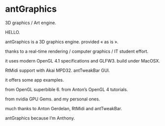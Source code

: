 antGraphics
===========

3D graphics / Art engine.

HELLO.

antGraphics is a 3D graphics engine. provided « as is ».

thanks to a real-time rendering / computer graphics / IT student effort.

it uses modern OpenGL 4.1 specifications and GLFW3. build under MacOSX.

RtMidi support with Akai MPD32. antTweakBar GUI.

it offers some app examples.
 
from OpenGL superbible 6. from Anton’s OpenGL 4 tutorials.

from nvidia GPU Gems. and my personal ones. 

much thanks to Anton Gerdelan, RtMidi and antTweakBar.

antGraphics because I’m Anthony. 

